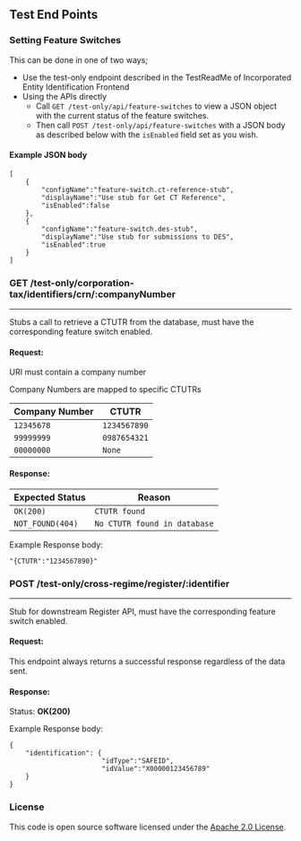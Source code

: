 ## Test End Points

### Setting Feature Switches

This can be done in one of two ways;
- Use the test-only endpoint described in the TestReadMe of Incorporated Entity Identification Frontend
- Using the APIs directly 
  - Call ```GET /test-only/api/feature-switches``` to view a JSON object with the current status of the feature switches.
  - Then call ```POST /test-only/api/feature-switches``` with a JSON body as described below with the ```isEnabled``` field set as you wish.
    
#### Example JSON body

```
[
    {
        "configName":"feature-switch.ct-reference-stub",
        "displayName":"Use stub for Get CT Reference",
        "isEnabled":false
    },
    {
        "configName":"feature-switch.des-stub",
        "displayName":"Use stub for submissions to DES",
        "isEnabled":true
    }
]
```

### GET /test-only/corporation-tax/identifiers/crn/:companyNumber

---
Stubs a call to retrieve a CTUTR from the database, must have the corresponding feature switch enabled.

#### Request:
URI must contain a company number

Company Numbers are mapped to specific CTUTRs

| Company Number  | CTUTR
|-----------------|------------------------------
| ```12345678```  |  ```1234567890```
| ```99999999```  |  ```0987654321```
| ```00000000```  |  ```None```


#### Response:

| Expected Status                         | Reason
|-----------------------------------------|------------------------------
| ```OK(200)```                           |  ```CTUTR found```
| ```NOT_FOUND(404)```                    |  ```No CTUTR found in database```

Example Response body:

```
"{CTUTR":"1234567890}"
```

### POST /test-only/cross-regime/register/:identifier

---
Stub for downstream Register API, must have the corresponding feature switch enabled.

#### Request:
This endpoint always returns a successful response regardless of the data sent.

#### Response:
Status: **OK(200)**

Example Response body:

```
{
    "identification": {
                       "idType":"SAFEID",
                       "idValue":"X00000123456789"
    }
}
```

### License

This code is open source software licensed under the [Apache 2.0 License]("http://www.apache.org/licenses/LICENSE-2.0.html").
